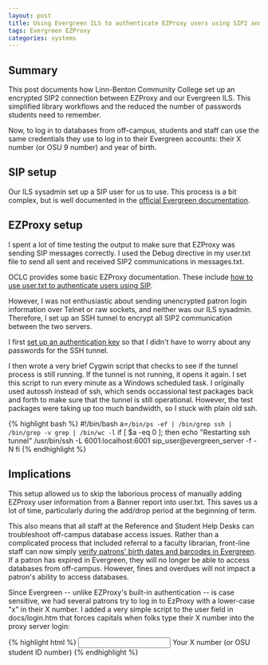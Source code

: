 ```yaml
---
layout: post
title: Using Evergreen ILS to authenticate EZProxy users using SIP2 and an SSH tunnel
tags: Evergreen EZProxy
categories: systems
---
```


## Summary

This post documents how Linn-Benton Community College set up an encrypted SIP2 connection between EZProxy and our Evergreen ILS.  This simplified library workflows and the reduced the number of passwords students need to remember.

Now, to log in to databases from off-campus, students and staff can use the same credentials they use to log in to their Evergreen accounts: their X number (or OSU 9 number) and year
of birth.

## SIP setup

Our ILS sysadmin set up a SIP user for us to use.  This process is a bit complex, but is well documented in the [official Evergreen documentation](http://docs.evergreen-ils.org/2.7/_sip_server.html#_adding_sip_users).

## EZProxy setup

I spent a lot of time testing the output to make sure that EZProxy was sending SIP messages correctly.  I used the Debug directive in my user.txt file to send all sent and received SIP2 communications in messages.txt. 

OCLC provides some basic EZProxy documentation.  These include [how to use user.txt to authenticate users using SIP](http://www.oclc.org/support/services/ezproxy/documentation/usr/sip.en.html).

However, I was not enthusiastic about sending unencrypted patron login information over Telnet or raw sockets, and neither was our ILS
sysadmin.  Therefore, I set up an SSH tunnel to encrypt all SIP2 communication between the two servers.

I first [set up an authentication key](http://www.debian-administration.org/article/530/SSH_with_authentication_key_instead_of_password) so that I didn't have to worry about any passwords for the SSH tunnel.

I then wrote a very brief Cygwin script that checks to see if the tunnel process is still running.  If the tunnel is not running, it opens it again.  I set this script to run every minute as a Windows scheduled task.  I originally used autossh instead of ssh, which sends occassional test packages back and forth to make sure that the tunnel is still operational.  However, the test packages were taking up too much bandwidth, so I stuck with plain old ssh.

{% highlight bash %}
#!/bin/bash
a=`/bin/ps -ef | /bin/grep ssh | /bin/grep -v grep | /bin/wc -l`
if [ $a -eq 0 ]; then
  echo "Restarting ssh tunnel"
  /usr/bin/ssh -L 6001:localhost:6001 sip_user@evergreen_server -f -N
fi
{% endhighlight %}


## Implications

This setup allowed us to skip the laborious process of manually adding EZProxy user information from a Banner report into user.txt.  This saves us a lot of time, particularly during the add/drop period at the beginning of term.

This also means that all staff at the Reference and Student Help Desks can troubleshoot off-campus database
access issues.  Rather than a complicated process that included referral to a faculty librarian, front-line staff can now simply [verify patrons' birth dates and barcodes in Evergreen](https://docs.google.com/document/d/1doFapr1f2LoDNO11HQz_bADzBOn9DiP1pLqW3EFcEdA/edit#bookmark=id.mgzw9trk9hmb).  If a
patron has expired in Evergreen, they will no longer be able to access
databases from off-campus.  However, fines and overdues will not
impact a patron's ability to access databases.

Since Evergreen -- unlike EZProxy's built-in authentication -- is case sensitive, we had several patrons try to log in to EzProxy with a lower-case "x" in their X number.  I added a very simple script to the user field in docs/login.htm that forces capitals when folks type their X number into the proxy server login:

{% highlight html %}
<input type="text" name="user" id="user"
  onkeypress="javascript:{this.value=this.value.toUpperCase();}" />
<label for="user"> Your X number (or OSU student ID number)</label>
{% endhighlight %}
